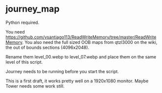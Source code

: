 # journey_map
Python required. 

You need https://github.com/vsantiago113/ReadWriteMemory/tree/master/ReadWriteMemory. 
You also need the full sized OOB maps from qtzl3000 on the wiki, the out of bounds sections (4096x2048). 

Rename them level_00.webp to level_07.webp and place them on the same level of this script. 

Journey needs to be running before you start the script.

This is a first draft, it works pretty well on a 1920x1080 monitor. Maybe Tower needs some work still. 

